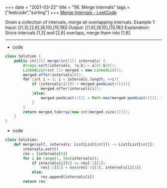 +++
date = "2021-03-22"
title = "56. Merge internals"
tags = ["leetcode","sorting"]
+++
[Merge Intervals - LeetCode](https://leetcode.com/problems/merge-intervals/)

Given a collection of intervals, merge all overlapping intervals.
Example 1:
Input: [[1,3],[2,6],[8,10],[15,18]] Output: [[1,6],[8,10],[15,18]] Explanation: Since intervals [1,3] and [2,6] overlaps, merge them into [1,6].

---
- code
```java
class Solution {
    public int[][] merge(int[][] intervals) {
        Arrays.sort(intervals, (a,b)-> a[0]-b[0]);
        LinkedList<int []> merged = new LinkedList();
        merged.offer(intervals[0]);
        for (int i = 1; i < intervals.length; ++i){
            if (intervals[i][0] > merged.peekLast()[1]){
                merged.offer(intervals[i]);
            }else{
                merged.peekLast()[1] = Math.max(merged.peekLast()[1], intervals[i][1]);
            }
        }
        return merged.toArray(new int[merged.size()][]);
    }
}
```
- code
```py
class Solution:
    def merge(self, intervals: List[List[int]]) -> List[List[int]]:
        intervals.sort()
        res = [intervals[0]]
        for i in range(1, len(intervals)):
            if intervals[i][0] <= res[-1][1]:
                res[-1][1] = max(res[-1][1], intervals[i][1])
            else:
                res.append(intervals[i])
        return res
```
